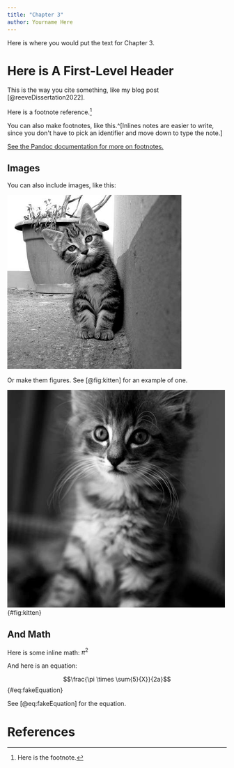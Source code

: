 ```yaml
---
title: "Chapter 3"
author: Yourname Here
---
```


Here is where you would put the text for Chapter 3. 

# Here is A First-Level Header

This is the way you cite something, like my blog post [@reeveDissertation2022]. 

Here is a footnote reference.[^1] 

[^1]: Here is the footnote.

You can also make footnotes, like this.^[Inlines notes are easier to write, since
you don't have to pick an identifier and move down to type the
note.]

[See the Pandoc documentation for more on footnotes.](https://pandoc.org/MANUAL.html#footnotes)

## Images 

You can also include images, like this: 

![A picture of a kitten](/images/kitten.jpg)

Or make them figures. See [@fig:kitten] for an example of one. 

![A picture of a kitten](/images/kitten2.jpg){#fig:kitten}

## And Math

Here is some inline math: $\pi^2$ 

And here is an equation: 

$$\frac{\pi \times \sum{5}{X}}{2a}$${#eq:fakeEquation}

See [@eq:fakeEquation] for the equation. 

# References


